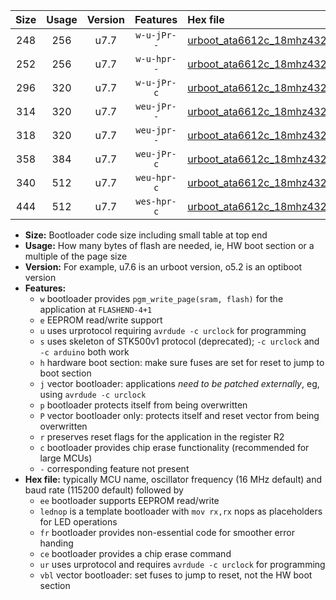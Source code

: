 |Size|Usage|Version|Features|Hex file|
|:-:|:-:|:-:|:-:|:--|
|248|256|u7.7|`w-u-jPr--`|[urboot_ata6612c_18mhz432_9600bps_lednop_ur_vbl.hex](https://raw.githubusercontent.com/stefanrueger/urboot.hex/main/mcus/ata6612c/fcpu_18mhz432/9600_bps/urboot_ata6612c_18mhz432_9600bps_lednop_ur_vbl.hex)|
|252|256|u7.7|`w-u-hpr--`|[urboot_ata6612c_18mhz432_9600bps_lednop_fr_ur.hex](https://raw.githubusercontent.com/stefanrueger/urboot.hex/main/mcus/ata6612c/fcpu_18mhz432/9600_bps/urboot_ata6612c_18mhz432_9600bps_lednop_fr_ur.hex)|
|296|320|u7.7|`w-u-jPr-c`|[urboot_ata6612c_18mhz432_9600bps_lednop_fr_ce_ur_vbl.hex](https://raw.githubusercontent.com/stefanrueger/urboot.hex/main/mcus/ata6612c/fcpu_18mhz432/9600_bps/urboot_ata6612c_18mhz432_9600bps_lednop_fr_ce_ur_vbl.hex)|
|314|320|u7.7|`weu-jPr--`|[urboot_ata6612c_18mhz432_9600bps_ee_lednop_ur_vbl.hex](https://raw.githubusercontent.com/stefanrueger/urboot.hex/main/mcus/ata6612c/fcpu_18mhz432/9600_bps/urboot_ata6612c_18mhz432_9600bps_ee_lednop_ur_vbl.hex)|
|318|320|u7.7|`weu-jpr--`|[urboot_ata6612c_18mhz432_9600bps_ee_lednop_fr_ur_vbl.hex](https://raw.githubusercontent.com/stefanrueger/urboot.hex/main/mcus/ata6612c/fcpu_18mhz432/9600_bps/urboot_ata6612c_18mhz432_9600bps_ee_lednop_fr_ur_vbl.hex)|
|358|384|u7.7|`weu-jPr-c`|[urboot_ata6612c_18mhz432_9600bps_ee_lednop_fr_ce_ur_vbl.hex](https://raw.githubusercontent.com/stefanrueger/urboot.hex/main/mcus/ata6612c/fcpu_18mhz432/9600_bps/urboot_ata6612c_18mhz432_9600bps_ee_lednop_fr_ce_ur_vbl.hex)|
|340|512|u7.7|`weu-hpr-c`|[urboot_ata6612c_18mhz432_9600bps_ee_lednop_fr_ce_ur.hex](https://raw.githubusercontent.com/stefanrueger/urboot.hex/main/mcus/ata6612c/fcpu_18mhz432/9600_bps/urboot_ata6612c_18mhz432_9600bps_ee_lednop_fr_ce_ur.hex)|
|444|512|u7.7|`wes-hpr-c`|[urboot_ata6612c_18mhz432_9600bps_ee_lednop_fr_ce.hex](https://raw.githubusercontent.com/stefanrueger/urboot.hex/main/mcus/ata6612c/fcpu_18mhz432/9600_bps/urboot_ata6612c_18mhz432_9600bps_ee_lednop_fr_ce.hex)|

- **Size:** Bootloader code size including small table at top end
- **Usage:** How many bytes of flash are needed, ie, HW boot section or a multiple of the page size
- **Version:** For example, u7.6 is an urboot version, o5.2 is an optiboot version
- **Features:**
  + `w` bootloader provides `pgm_write_page(sram, flash)` for the application at `FLASHEND-4+1`
  + `e` EEPROM read/write support
  + `u` uses urprotocol requiring `avrdude -c urclock` for programming
  + `s` uses skeleton of STK500v1 protocol (deprecated); `-c urclock` and `-c arduino` both work
  + `h` hardware boot section: make sure fuses are set for reset to jump to boot section
  + `j` vector bootloader: applications *need to be patched externally*, eg, using `avrdude -c urclock`
  + `p` bootloader protects itself from being overwritten
  + `P` vector bootloader only: protects itself and reset vector from being overwritten
  + `r` preserves reset flags for the application in the register R2
  + `c` bootloader provides chip erase functionality (recommended for large MCUs)
  + `-` corresponding feature not present
- **Hex file:** typically MCU name, oscillator frequency (16 MHz default) and baud rate (115200 default) followed by
  + `ee` bootloader supports EEPROM read/write
  + `lednop` is a template bootloader with `mov rx,rx` nops as placeholders for LED operations
  + `fr` bootloader provides non-essential code for smoother error handing
  + `ce` bootloader provides a chip erase command
  + `ur` uses urprotocol and requires `avrdude -c urclock` for programming
  + `vbl` vector bootloader: set fuses to jump to reset, not the HW boot section
